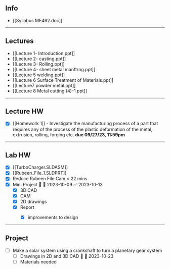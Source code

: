 ## Info
+ [[Syllabus ME462.doc]]


---
## Lectures
+ [[Lecture 1- Introduction.ppt]]
+ [[Lecture 2- casting.ppt]]
+ [[Lecture 3- Rolling.ppt]]
+ [[Lecture 4- sheet metal manftrng.ppt]]
+ [[Lecture 5 welding.ppt]]
+ [[Lecture 6 Surface Treatment of Materials.ppt]]
+ [[Lecture7 powder metal.ppt]]
+ [[Lecture 8 Metal cutting (4)-1.ppt]]


---
## Lecture HW
- [x] [[Homework 1]] - Investigate the manufacturing process of a part that requires any of the process of the plastic deformation of the metal, extrusion, rolling, forging etc. **due 09/27/23, 11:59pm**

---
## Lab HW
- [x] [[TurboCharger.SLDASM]]
- [x] [[Rubeen_File_1.SLDPRT]]
- [x] Reduce Rubeen File Cam < 22 mins
- [x] Mini Project 🔼 📅 2023-10-09 ✅ 2023-10-13
	+ [x] 3D CAD
	+ [x] CAM
	+ [x] 2D drawings
	+ [x] Report
		+ [x] improvements to design


---
## Project
- [ ] Make a solar system using a crankshaft to turn a planetary gear system 
	- [ ] Drawings in 2D and 3D CAD 🔼 📅 2023-10-23 
	- [ ] Materials needed